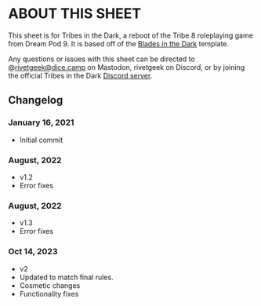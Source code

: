 # ABOUT THIS SHEET

This sheet is for Tribes in the Dark, a reboot of the Tribe 8 roleplaying game from Dream Pod 9. It is based off of the [Blades in the Dark](https://github.com/joesinghaus/Blades-template) template.

Any questions or issues with this sheet can be directed to @rivetgeek@dice.camp on Mastodon, rivetgeek on Discord, or by joining the official Tribes in the Dark [Discord server](https://discord.gg/qfGk4aR8S2).

## Changelog
### January 16, 2021
* Initial commit
### August, 2022
* v1.2
* Error fixes
### August, 2022
* v1.3
* Error fixes
### Oct 14, 2023
* v2
* Updated to match final rules.
* Cosmetic changes
* Functionality fixes
